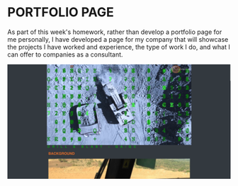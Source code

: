 # PORTFOLIO PAGE

As part of this week's homework, rather than develop a portfolio page for me personally, I have developed a page for my company that will showcase the projects I have worked and experience, the type of work I do, and what I can offer to companies as a consultant.

<img src="assets/images/screenshot.png">
